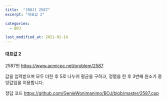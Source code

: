 ```yaml
---
title:  "[BOJ] 2587"
excerpt: "대표값 2"

categories:
  - BOJ

last_modified_at: 2021-01-14
---
```


#### 대표값 2

2587번 <https://www.acmicpc.net/problem/2587>

값을 입력받으며 모두 더한 후 5로 나누어 평균을 구하고, 정렬을 한 후 3번째 원소가 중앙값임을 이용합니다.

정답 코드 <https://github.com/GenieWonimanimo/BOJ/blob/master/2587.cpp>